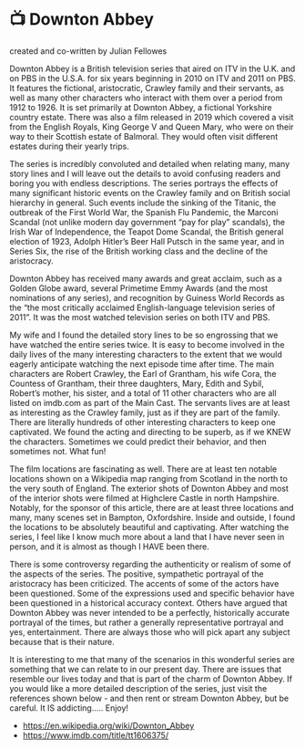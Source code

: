 # :tv: Downton Abbey
created and co-written by Julian Fellowes

Downton Abbey is a British television series that aired on ITV in the U.K. and on PBS in the
U.S.A. for six years beginning in 2010 on ITV and 2011 on PBS. It features the fictional,
aristocratic, Crawley family and their servants, as well as many other characters who interact
with them over a period from 1912 to 1926. It is set primarily at Downton Abbey, a fictional
Yorkshire country estate. There was also a film released in 2019 which covered a visit from the
English Royals, King George V and Queen Mary, who were on their way to their Scottish estate
of Balmoral. They would often visit different estates during their yearly trips.

The series is incredibly convoluted and detailed when relating many, many story lines and I will
leave out the details to avoid confusing readers and boring you with endless descriptions. The
series portrays the effects of many significant historic events on the Crawley family and on
British social hierarchy in general. Such events include the sinking of the Titanic, the outbreak
of the First World War, the Spanish Flu Pandemic, the Marconi Scandal (not unlike modern day
government “pay for play” scandals), the Irish War of Independence, the Teapot Dome
Scandal, the British general election of 1923, Adolph Hitler’s Beer Hall Putsch in the same year,
and in Series Six, the rise of the British working class and the decline of the aristocracy.

Downton Abbey has received many awards and great acclaim, such as a Golden Globe award,
several Primetime Emmy Awards (and the most nominations of any series), and recognition by
Guiness World Records as the “the most critically acclaimed English-language television series
of 2011”. It was the most watched television series on both ITV and PBS.

My wife and I found the detailed story lines to be so engrossing that we have watched the
entire series twice. It is easy to become involved in the daily lives of the many interesting
characters to the extent that we would eagerly anticipate watching the next episode time after
time. The main characters are Robert Crawley, the Earl of Grantham, his wife Cora, the
Countess of Grantham, their three daughters, Mary, Edith and Sybil, Robert’s mother, his
sister, and a total of 11 other characters who are all listed on imdb.com as part of the Main
Cast. The servants lives are at least as interesting as the Crawley family, just as if they are part
of the family. There are literally hundreds of other interesting characters to keep one
captivated. We found the acting and directing to be superb, as if we KNEW the characters.
Sometimes we could predict their behavior, and then sometimes not. What fun!

The film locations are fascinating as well. There are at least ten notable locations shown on a
Wikipedia map ranging from Scotland in the north to the very south of England. The exterior
shots of Downton Abbey and most of the interior shots were filmed at Highclere Castle in
north Hampshire. Notably, for the sponsor of this article, there are at least three locations and
many, many scenes set in Bampton, Oxfordshire. Inside and outside, I found the locations to
be absolutely beautiful and captivating. After watching the series, I feel like I know much more
about a land that I have never seen in person, and it is almost as though I HAVE been there.

There is some controversy regarding the authenticity or realism of some of the aspects of the
series. The positive, sympathetic portrayal of the aristocracy has been criticized. The accents
of some of the actors have been questioned. Some of the expressions used and specific
behavior have been questioned in a historical accuracy context. Others have argued that
Downton Abbey was never intended to be a perfectly, historically accurate portrayal of the
times, but rather a generally representative portrayal and yes, entertainment. There are
always those who will pick apart any subject because that is their nature.

It is interesting to me that many of the scenarios in this wonderful series are something that
we can relate to in our present day. There are issues that resemble our lives today and that is
part of the charm of Downton Abbey. If you would like a more detailed description of the
series, just visit the references shown below - and then rent or stream Downton Abbey, but be
careful. It IS addicting….. Enjoy!

- <https://en.wikipedia.org/wiki/Downton_Abbey>
- <https://www.imdb.com/title/tt1606375/>